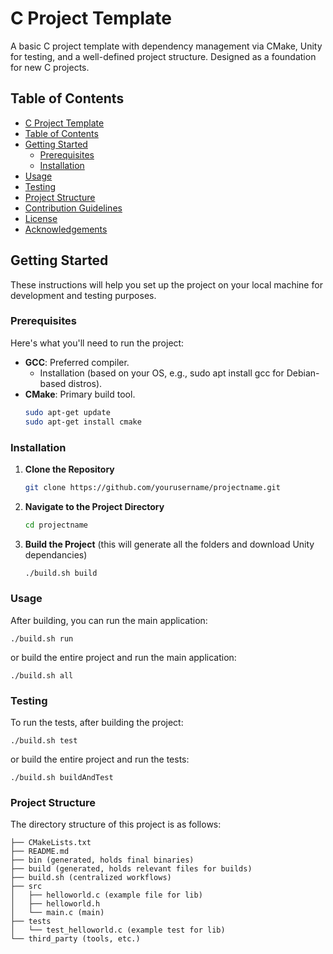 # C Project Template

A basic C project template with dependency management via CMake, Unity for testing, and a well-defined project structure. Designed as a foundation for new C projects.

## Table of Contents

- [C Project Template](#c-project-template)
- [Table of Contents](#table-of-contents)
- [Getting Started](#getting-started)
  - [Prerequisites](#prerequisites)
  - [Installation](#installation)
- [Usage](#usage)
- [Testing](#testing)
- [Project Structure](#project-structure)
- [Contribution Guidelines](#contribution-guidelines)
- [License](#license)
- [Acknowledgements](#acknowledgements)

## Getting Started

These instructions will help you set up the project on your local machine for development and testing purposes.

### Prerequisites

Here's what you'll need to run the project:

- **GCC**: Preferred compiler.
  - Installation (based on your OS, e.g., sudo apt install gcc for Debian-based distros).
- **CMake**: Primary build tool.
   ```bash
   sudo apt-get update 
   sudo apt-get install cmake

### Installation

1. **Clone the Repository**
    ```bash
   git clone https://github.com/yourusername/projectname.git

2. **Navigate to the Project Directory**
    ```bash
   cd projectname

3. **Build the Project** (this will generate all the folders and download Unity dependancies)

    ```bash
    ./build.sh build

### Usage
After building, you can run the main application:
    
    ./build.sh run

or build the entire project and run the main application:

    ./build.sh all


### Testing
To run the tests, after building the project:    

    ./build.sh test

or build the entire project and run the tests:

    ./build.sh buildAndTest

### Project Structure
The directory structure of this project is as follows:

```
├── CMakeLists.txt
├── README.md
├── bin (generated, holds final binaries)
├── build (generated, holds relevant files for builds)
├── build.sh (centralized workflows)
├── src
│   ├── helloworld.c (example file for lib)
│   ├── helloworld.h
│   └── main.c (main)
├── tests
│   └── test_helloworld.c (example test for lib)
└── third_party (tools, etc.)